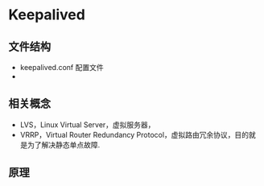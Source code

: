 # Keepalived 
## 文件结构
- keepalived.conf 配置文件
- 

## 相关概念
- LVS，Linux Virtual Server，虚拟服务器，
- VRRP，Virtual Router Redundancy Protocol，虚拟路由冗余协议，目的就是为了解决静态单点故障.

## 原理
